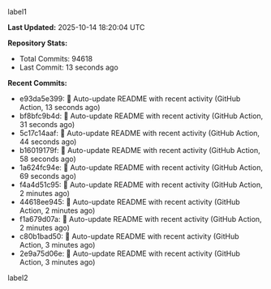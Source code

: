 
label1 
<!-- ACTIVITY_START -->
**Last Updated:** 2025-10-14 18:20:04 UTC

**Repository Stats:**
- Total Commits: 94618
- Last Commit: 13 seconds ago

**Recent Commits:**
- e93da5e399: 🤖 Auto-update README with recent activity (GitHub Action, 13 seconds ago)
- bf8bfc9b4d: 🤖 Auto-update README with recent activity (GitHub Action, 31 seconds ago)
- 5c17c14aaf: 🤖 Auto-update README with recent activity (GitHub Action, 44 seconds ago)
- b16019179f: 🤖 Auto-update README with recent activity (GitHub Action, 58 seconds ago)
- 1a624fc94e: 🤖 Auto-update README with recent activity (GitHub Action, 69 seconds ago)
- f4a4d51c95: 🤖 Auto-update README with recent activity (GitHub Action, 2 minutes ago)
- 44618ee945: 🤖 Auto-update README with recent activity (GitHub Action, 2 minutes ago)
- f1a679d07a: 🤖 Auto-update README with recent activity (GitHub Action, 2 minutes ago)
- c80b1bad50: 🤖 Auto-update README with recent activity (GitHub Action, 3 minutes ago)
- 2e9a75d06e: 🤖 Auto-update README with recent activity (GitHub Action, 3 minutes ago)
<!-- ACTIVITY_END -->

label2
